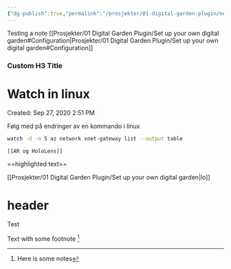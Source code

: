 ```yaml
---
{"dg-publish":true,"permalink":"/prosjekter/01-digital-garden-plugin/nested-test/"}
---
```

Testing a note
[[Prosjekter/01 Digital Garden Plugin/Set up your own digital garden#Configuration|Prosjekter/01 Digital Garden Plugin/Set up your own digital garden#Configuration]]

<div class="transclusion internal-embed is-loaded"><div class="markdown-embed">

<div class="markdown-embed-title">

### Custom H3 Title


</div>


# Watch in linux

Created: Sep 27, 2020 2:51 PM

Følg med på endringer av en kommando i linux

```bash
watch -d -n 5 az network vnet-gateway list --output table
```



</div></div>

```
[[AR og HoloLens]]
```
==highlighted text==

[[Prosjekter/01 Digital Garden Plugin/Set up your own digital garden|lo]]

<div class="transclusion internal-embed is-loaded"><div class="markdown-embed">

<div class="markdown-embed-title">



</div>

# header

Test

</div></div>




Text with some footnote [^1]

[^1]: Here is some notes